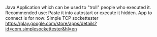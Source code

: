Java Application which can be used to "troll" people who executed it. Recommended use: Paste it into autostart or execute it hidden. App to connect is for now: Simple TCP sockettester https://play.google.com/store/apps/details?id=com.simplesockettester&hl=en